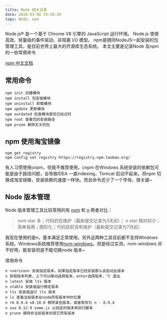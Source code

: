 ```yaml
---
title: Node 相关记录
date: 2018-03-08 19:28:20
tags: Node, npm
---
```


Node.js® 是一个基于 Chrome V8 引擎的 JavaScript 运行环境。 Node.js 使用高效、轻量级的事件驱动、非阻塞 I/O 模型。
npm是随同NodeJS一起安装的包管理工具，是目前世界上最大的开源库生态系统。
本文主要是记录Node 及npm 的一些常用命令

<!-- more -->
<a href="https://www.npmjs.com.cn/" target="_blank">npm 中文文档</a>

## 常用命令
```
npm init 创建模块
npm install 包安装模块
npm uninstall 卸载模块
npm update 更新模块
npm outdated 检查模块是否已经过时
npm root 查看包的安装路径
npm prune 移除无关的包
```

## npm 使用淘宝镜像
```
npm get registry
npm config set registry https://registry.npm.taobao.org/
```

有人习惯使用cnpm，但我不推荐使用，cnpm 在Windows 系统安装的依赖包可能是由于路径问题，会导致IDEA 一直indexing，Tomcat 启动不起来。将npm 切换成淘宝镜像，安装依赖的速度一样快。而且命令还少了一个字母，很关键~

## Node 版本管理

Node 版本管理工具比较常用的有 <a href="https://github.com/creationix/nvm" target="_blank">nvm</a> 和 <a href="https://github.com/tj/n" target="_blank">n</a> 
两者对比：
> nvm star 多；代码扔在维护（最新提交记录为3天前）；
n star 相对较少；简单易用；图形化；代码目前没有维护（最新提交记录为7月前）

我现在使用的是n，基本满足正常使用。另外这两种工具目前都不支持Windows 系统。Windows系统推荐使用<a href="https://github.com/coreybutler/nvm-windows" target="_blank">nvm-windows</a>。但是经过实测，nvm-windows 并不好用，能安装但是不能切换node 版本~

常用命令
```
n <version> 安装指定版本，如果指定版本已经安装那么会启动此版本
n 获取版本列表，上下可以移动选择版本，enter选择版本，^C 退出
n latest 安装 lts 版本
n stable 安装或运行稳定版本
n lts 安装或运行 lts 版本
n ls 查看当前版本在node所有版本中的位置
n rm 0.9.4 v0.10.0 移除某些版本，或者简写为 n - 0.9.4
n use 0.12.9 some.js 以指定的版本来执行脚本
n prune 删除非当前版本的其它所有版本
```